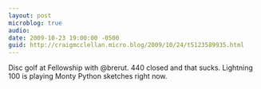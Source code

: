 ```yaml
---
layout: post
microblog: true
audio: 
date: 2009-10-23 19:00:00 -0500
guid: http://craigmcclellan.micro.blog/2009/10/24/t5123589935.html
---
```

Disc golf at Fellowship with @brerut. 440 closed and that sucks. Lightning 100 is playing Monty Python sketches right now.
